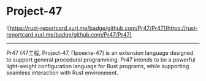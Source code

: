 # Project-47

![https://rust-reportcard.xuri.me/badge/github.com/Pr47/Pr47](https://rust-reportcard.xuri.me/badge/github.com/Pr47/Pr47)

------

Pr47 (47工程, Project-47, Проекта-47) is an extension language designed to support general procedural programming.
Pr47 intends to be a powerful light-weight configuration language for Rust programs, while supporting seamless
interaction with Rust environment.
